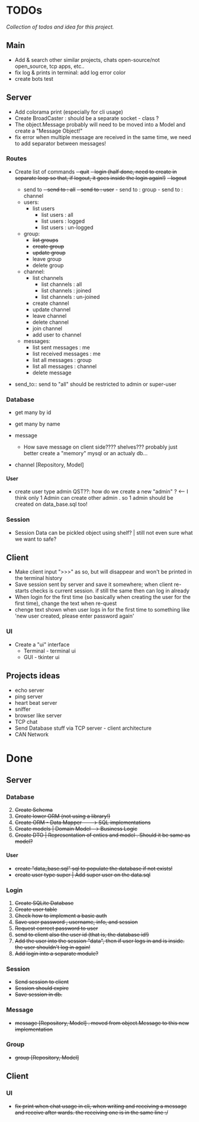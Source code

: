 TODOs
=====

_Collection of todos and idea for this project._


Main
----

- Add & search other similar projects, chats open-source/not open_source, tcp apps, etc..
- fix log & prints in terminal: add log error color 
- create bots test


Server
------

- Add colorama print (especially for cli usage)
- Create BroadCaster : should be a separate socket - class ? 
- The object.Message probably will need to be moved into a Model and create a "Message Object!"
- fix error when multiple message are received in the same time, we need to add separator between messages!



### Routes

- Create list of commands
  ~~- quit~~ 
  ~~- login (half done, need to create in separate loop so that, if logout, it goes inside the login again!)~~
  ~~- logout~~ 
  - send to
        ~~- send to : all~~
        ~~- send to : user~~ 
        - send to : group
        - send to : channel
  - users:
    - list users
      - list users : all
      - list users : logged
      - list users : un-logged
  - group:
    - ~~list groups~~
    - ~~create group~~
    - ~~update group~~ 
    - leave group
    - delete group
  - channel:
    - list channels
      - list channels : all
      - list channels : joined
      - list channels : un-joined
    - create channel
    - update channel
    - leave channel
    - delete channel
    - join channel
    - add user to channel
  - messages:
    - list sent messages : me
    - list received messages : me
    - list all messages : group
    - list all messages : channel
    - delete message

- send_to:: send to "all" should be restricted to admin or super-user

### Database 

- get many by id
- get many by name

- message 
  - How save message on client side???? shelves??? probably just better create a "memory" mysql or an actualy db... 

- channel [Repository, Model]

#### User

- create user type admin QST??: how do we create a new "admin" ? <-- I think only 1 Admin can create other admin . so 1 admin should be created on data_base.sql too!


### Session

- Session Data can be pickled object using shelf? | still not even sure what we want to safe?


Client
------

- Make client input ">>>" as so, but will disappear and won't be printed in the terminal history
- Save session sent by server and save it somewhere; when client re-starts checks is current session. if still the same then can log in already
- When login for the first time (so basically when creating the user for the first time), change the text when re-quest
- chenge text shown when user logs in for the first time to something like 'new user created, please enter password again'

### UI

- Create a "ui" interface 
  - Terminal - terminal ui 
  - GUI - tkinter ui 

Projects ideas
--------------

- echo server
- ping server
- heart beat server
- sniffer
- browser like server
- TCP chat 
- Send Database stuff via TCP server - client architecture
- CAN Network


Done
====


Server
------


### Database

2. ~~Create Schema~~
4. ~~Create lower ORM (not using a library!)~~
5. ~~Create ORM - Data Mapper ---> SQL implementations~~
5. ~~Create models | Domain Model --> Business Logic~~
6. ~~Create DTO | Representation of enties and model . Should it be same as model?~~

#### User

- ~~create "data_base.sql" sql to populate the database if not exists!~~
- ~~create user type super | Add super user on the data.sql~~

### Login

1. ~~Create SQLite Database~~
2. ~~Create user table~~
3. ~~Check how to implement a basic auth~~
4. ~~Save user password , username, info, and session~~
5. ~~Request correct password to user~~
6. ~~send to client also the user id (that is, the database id!)~~
7. ~~Add the user into the session "data", then if user logs in and is inside. the user shouldn't log in again!~~
8. ~~Add login into a separate module?~~

### Session

- ~~Send session to client~~
- ~~Session should expire~~
- ~~Save session in db.~~ 


### Message

- ~~message [Repository, Model] . moved from object.Message to this new implementation~~

### Group

- ~~group [Repository, Model]~~

Client
------

### UI

- ~~fix print when chat usage in cli, when writing and receiving a message and receive after wards. the receiving one is in the same line :/~~